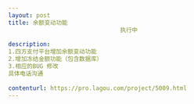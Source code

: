 ```yaml
---                
layout: post       
title: 余额变动功能
                                执行中
           
description: 
1.四方支付平台增加余额变动功能
2.增加冻结金额功能（包含数据库）
3.相应的BUG 修改
具体电话沟通
     
contenturl: https://pro.lagou.com/project/5009.html      
---                 
```

